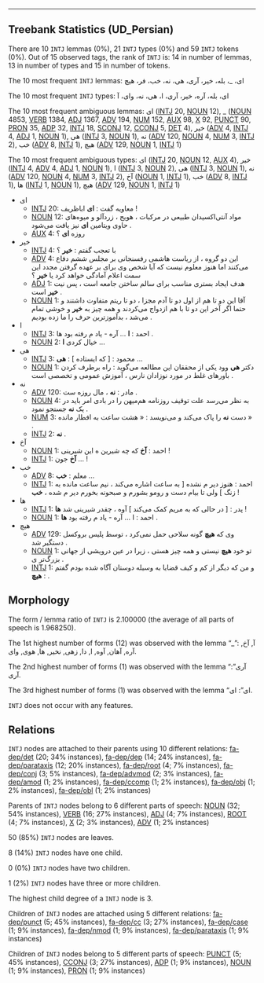 

--------------------------------------------------------------------------------

## Treebank Statistics (UD_Persian)

There are 10 `INTJ` lemmas (0%), 21 `INTJ` types (0%) and 59 `INTJ` tokens (0%).
Out of 15 observed tags, the rank of `INTJ` is: 14 in number of lemmas, 13 in number of types and 15 in number of tokens.

The 10 most frequent `INTJ` lemmas: ای، _، بله، خیر، آری، هی، نه، خب، فر، هیچ

The 10 most frequent `INTJ` types:  ای، بله، آره، خیر، آری، ا، هی، نه، وای، آ

The 10 most frequent ambiguous lemmas: ای ([INTJ]() 20, [NOUN]() 12), _ ([NOUN]() 4853, [VERB]() 1384, [ADJ]() 1367, [ADV]() 194, [NUM]() 152, [AUX]() 98, [X]() 92, [PUNCT]() 90, [PRON]() 35, [ADP]() 32, [INTJ]() 18, [SCONJ]() 12, [CCONJ]() 5, [DET]() 4), خیر ([ADV]() 4, [INTJ]() 4, [ADJ]() 1, [NOUN]() 1), هی ([INTJ]() 3, [NOUN]() 1), نه ([ADV]() 120, [NOUN]() 4, [NUM]() 3, [INTJ]() 2), خب ([ADV]() 8, [INTJ]() 1), هیچ ([ADV]() 129, [NOUN]() 1, [INTJ]() 1)

The 10 most frequent ambiguous types:  ای ([INTJ]() 20, [NOUN]() 12, [AUX]() 4), خیر ([INTJ]() 4, [ADV]() 4, [ADJ]() 1, [NOUN]() 1), ا ([INTJ]() 3, [NOUN]() 2), هی ([INTJ]() 3, [NOUN]() 1), نه ([ADV]() 120, [NOUN]() 4, [NUM]() 3, [INTJ]() 2), آخ ([NOUN]() 1, [INTJ]() 1), خب ([ADV]() 8, [INTJ]() 1), ها ([INTJ]() 1, [NOUN]() 1), هیچ ([ADV]() 129, [NOUN]() 1, [INTJ]() 1)


* ای
  * [INTJ]() 20: معاویه گفت : <b>ای</b> اباظریف !
  * [NOUN]() 12: مواد آنتی‌اکسیدان طبیعی در مرکبات ، هویج ، زردآلو و میوه‌های حاوی ویتامین <b>ای</b> نیز یافت می‌شود .
  * [AUX]() 4: روزه‌ <b>ای</b> ؟
* خیر
  * [INTJ]() 4: با تعجب گفتم : <b>خیر</b> ؟
  * [ADV]() 4: این دو گروه ، از ریاست هاشمی رفسنجانی بر مجلس ششم دفاع می‌کنند اما هنوز معلوم نیست که آیا شخص وی برای بر عهده گرفتن مجدد این سمت اعلام آمادگی خواهد کرد یا <b>خیر</b> ؟
  * [ADJ]() 1: هدف ایجاد بستری مناسب برای سالم ساختن جامعه است ، پس نیت <b>خیر</b> است .
  * [NOUN]() 1: آقا این دو تا هم از اول دو تا آدم مجزا ، دو تا ریتم متفاوت داشتند و حتما اگر آخر این دو تا با هم ازدواج می‌کردند و همه چیز به <b>خیر</b> و خوشی تمام می‌شد ، بدآموزترین حرف را ما زده بودیم .
* ا
  * [INTJ]() 3: احمد : <b>ا</b> … آره - یاد م رفته بود ها .
  * [NOUN]() 2: خیال کردی <b>ا</b> …
* هی
  * [INTJ]() 3: محمود : [ که ایستاده ] : <b>هی</b> …
  * [NOUN]() 1: دکتر <b>هی</b> وود یکی از محققان این مطالعه می‌گوید : راه برطرف کردن باورهای غلط در مورد نوزادان نارس ، آموزش عمومی و تخصصی است .
* نه
  * [ADV]() 120: مادر : <b>نه</b> ، مال روزه‌ ست .
  * [NOUN]() 4: به نظر می‌رسد علت توقیف روزنامه هم‌میهن را در بادی امر باید در یک <b>نه</b> جستجو نمود .
  * [NUM]() 3: دست <b>نه</b> را پاک می‌کند و می‌نویسد : « هشت ساعت به افطار مانده » .
  * [INTJ]() 2: <b>نه</b> .
* آخ
  * [NOUN]() 1: احمد : <b>آخ</b> که چه شیرین ه این شیرینی !
  * [INTJ]() 1: <b>آخ</b> جون … !
* خب
  * [ADV]() 8: معلم : <b>خب</b> …
  * [INTJ]() 1: احمد : هنوز دیر م نشده [ به ساعت اشاره می‌کند ، نیم ساعت مانده به زنگ ] ولی تا بیام دست و رومو بشورم و صبحونه بخورم دیر م شده ، <b>خب</b> !
* ها
  * [INTJ]() 1: پدر : [ در حالی که به مریم کمک می‌کند ] آوه ، چقدر شیرینی شد <b>ها</b> !
  * [NOUN]() 1: احمد : ا … آره - یاد م رفته بود <b>ها</b> .
* هیچ
  * [ADV]() 129: وی که <b>هیچ</b> گونه سلاحی حمل نمی‌کرد ، توسط پلیس بروکسل دستگیر شد .
  * [NOUN]() 1: تو خود <b>هیچ</b> نیستی و همه چیز هستی ، زیرا در عین درویشی از جهانی بزرگ‌تر ی .
  * [INTJ]() 1: و من که دیگر از کم و کیف قضایا به وسیله دوستان آگاه شده بودم گفتم : <b>هیچ</b> .

## Morphology

The form / lemma ratio of `INTJ` is 2.100000 (the average of all parts of speech is 1.968250).

The 1st highest number of forms (12) was observed with the lemma “_”: آ, آخ, آره, آهان, آوه, ا, دا, زهی, نخیر, ها, هوی, وای.

The 2nd highest number of forms (1) was observed with the lemma “آری”: آری.

The 3rd highest number of forms (1) was observed with the lemma “ای”: ای.

`INTJ` does not occur with any features.


## Relations

`INTJ` nodes are attached to their parents using 10 different relations: [fa-dep/det]() (20; 34% instances), [fa-dep/dep]() (14; 24% instances), [fa-dep/parataxis]() (12; 20% instances), [fa-dep/root]() (4; 7% instances), [fa-dep/conj]() (3; 5% instances), [fa-dep/advmod]() (2; 3% instances), [fa-dep/amod]() (1; 2% instances), [fa-dep/ccomp]() (1; 2% instances), [fa-dep/obj]() (1; 2% instances), [fa-dep/obl]() (1; 2% instances)

Parents of `INTJ` nodes belong to 6 different parts of speech: [NOUN]() (32; 54% instances), [VERB]() (16; 27% instances), [ADJ]() (4; 7% instances), [ROOT]() (4; 7% instances), [X]() (2; 3% instances), [ADV]() (1; 2% instances)

50 (85%) `INTJ` nodes are leaves.

8 (14%) `INTJ` nodes have one child.

0 (0%) `INTJ` nodes have two children.

1 (2%) `INTJ` nodes have three or more children.

The highest child degree of a `INTJ` node is 3.

Children of `INTJ` nodes are attached using 5 different relations: [fa-dep/punct]() (5; 45% instances), [fa-dep/cc]() (3; 27% instances), [fa-dep/case]() (1; 9% instances), [fa-dep/nmod]() (1; 9% instances), [fa-dep/parataxis]() (1; 9% instances)

Children of `INTJ` nodes belong to 5 different parts of speech: [PUNCT]() (5; 45% instances), [CCONJ]() (3; 27% instances), [ADP]() (1; 9% instances), [NOUN]() (1; 9% instances), [PRON]() (1; 9% instances)

